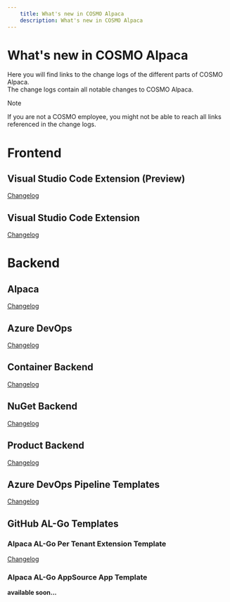 ```yaml
---
    title: What's new in COSMO Alpaca
    description: What's new in COSMO Alpaca
---
```


# What's new in COSMO Alpaca

Here you will find links to the change logs of the different parts of COSMO Alpaca.\
The change logs contain all notable changes to COSMO Alpaca.
> [!NOTE]
> If you are not a COSMO employee, you might not be able to reach all links referenced in the change logs.

# Frontend

## Visual Studio Code Extension (Preview)

[Changelog](changelogs/frontend/alpaca-vsc-extension.md)

## Visual Studio Code Extension

[Changelog](changelogs/frontend/azdevops-vscode-extension.md)

# Backend

## Alpaca

[Changelog](changelogs/backend/alpaca.md)

## Azure DevOps

[Changelog](changelogs/backend/azure-devops.md)

## Container Backend

[Changelog](changelogs/backend/container.md)

## NuGet Backend

[Changelog](changelogs/backend/nuget.md)

## Product Backend

[Changelog](changelogs/backend/product.md)

## Azure DevOps Pipeline Templates

[Changelog](changelogs/backend/azure-devops-pipeline-templates.md)

## GitHub AL-Go Templates

### Alpaca AL-Go Per Tenant Extension Template

[Changelog](changelogs/backend/alpaca-pte.md)

### Alpaca AL-Go AppSource App Template

**available soon...**
